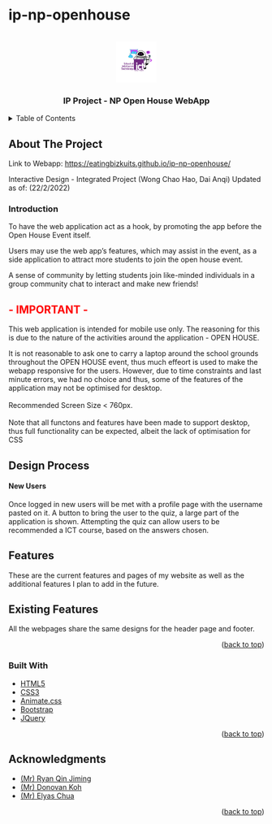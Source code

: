 # ip-np-openhouse

<div id="top"></div>

<!-- PROJECT LOGO -->
<br />
<div align="center">
  <a href="https://github.com/github_username/repo_name">
    <img src="./assets/main-logo.png" alt="Logo" width="80" height="80">
  </a>

<h3 align="center">IP Project - NP Open House WebApp</h3>
</div>



<!-- TABLE OF CONTENTS -->
<details>
  <summary>Table of Contents</summary>
  <ol>
    <li>
      <a href="#about-the-project">About The Project</a>
      <ul>
        <li><a href="#built-with">Built With</a></li>
      </ul>
    </li>
    <li><a href="#acknowledgments">Acknowledgments</a></li>
  </ol>
</details>



<!-- ABOUT THE PROJECT -->
## About The Project
Link to Webapp: https://eatingbizkuits.github.io/ip-np-openhouse/

Interactive Design - Integrated Project (Wong Chao Hao, Dai Anqi) Updated as of: (22/2/2022)

<h3>Introduction</h3>

<p>To have the web application act as a hook, by promoting the app before the Open House Event itself.</p>

<p>Users may use the web app’s features, which may assist in the event, as a side application to attract more students to join the open house event.</p>

<p>A sense of community by letting students join like-minded individuals in a group community chat to interact and make new friends!</p>

<h2 style="color: red">- IMPORTANT -</h2>
<p>This web application is intended for mobile use only. The reasoning for this is due to the nature of the activities around the application - OPEN HOUSE.</p>

<p>It is not reasonable to ask one to carry a laptop around the school grounds throughout the OPEN HOUSE event, thus much effeort is used to make the webapp responsive for the users. However, due to time constraints and last minute errors, we had no choice and thus, some of the features of the application may not be optimised for desktop.<br><br> Recommended Screen Size < 760px.<br><br> Note that all functons and features have been made to support desktop, thus full functionality can be expected, albeit the lack of optimisation for CSS </p>

<h2>Design Process</h2>
<h4>New Users</h4>

Once logged in new users will be met with a profile page with the username pasted on it. A button to bring the user to the quiz, a large part of the application is shown. Attempting the quiz can allow users to be recommended a ICT course, based on the answers chosen.


<h2>Features</h2>
These are the current features and pages of my website as well as the additional features I plan to add in the future.

<h2>Existing Features</h2>
All the webpages share the same designs for the header page and footer.



<p align="right">(<a href="#top">back to top</a>)</p>



### Built With

* [HTML5](https://developer.mozilla.org/en-US/docs/Web/HTML)
* [CSS3](https://developer.mozilla.org/en-US/docs/Web/CSS)
* [Animate.css](https://animate.style)
* [Bootstrap](https://getbootstrap.com)
* [JQuery](https://jquery.com)

<p align="right">(<a href="#top">back to top</a>)</p>

<!-- ACKNOWLEDGMENTS -->
## Acknowledgments

* [(Mr) Ryan Qin Jiming]()
* [(Mr) Donovan Koh]()
* [(Mr) Elyas Chua]()

<p align="right">(<a href="#top">back to top</a>)</p>



<!-- MARKDOWN LINKS & IMAGES -->
<!-- https://www.markdownguide.org/basic-syntax/#reference-style-links -->
[contributors-shield]: https://img.shields.io/github/contributors/github_username/repo_name.svg?style=for-the-badge
[contributors-url]: https://github.com/github_username/repo_name/graphs/contributors
[forks-shield]: https://img.shields.io/github/forks/github_username/repo_name.svg?style=for-the-badge
[forks-url]: https://github.com/github_username/repo_name/network/members
[stars-shield]: https://img.shields.io/github/stars/github_username/repo_name.svg?style=for-the-badge
[stars-url]: https://github.com/github_username/repo_name/stargazers
[issues-shield]: https://img.shields.io/github/issues/github_username/repo_name.svg?style=for-the-badge
[issues-url]: https://github.com/github_username/repo_name/issues
[license-shield]: https://img.shields.io/github/license/github_username/repo_name.svg?style=for-the-badge
[license-url]: https://github.com/github_username/repo_name/blob/master/LICENSE.txt
[linkedin-shield]: https://img.shields.io/badge/-LinkedIn-black.svg?style=for-the-badge&logo=linkedin&colorB=555
[linkedin-url]: https://linkedin.com/in/linkedin_username
[product-screenshot]: images/screenshot.png
